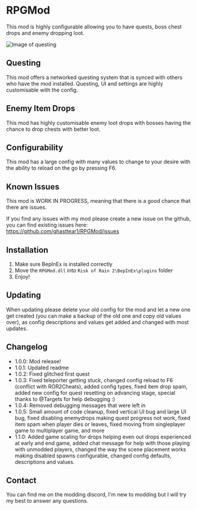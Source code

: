 # RPGMod

This mod is highly configurable allowing you to have quests, boss chest drops and enemy dropping loot.

![Image of questing](https://i.imgur.com/PUEVI0O.jpg)

## Questing

This mod offers a networked questing system that is synced with others who have the mod installed. Questing, UI and settings are highly customisable with the config.

## Enemy Item Drops

This mod has highly customisable enemy loot drops with bosses having the chance to drop chests with better loot.

## Configurability

This mod has a large config with many values to change to your desire with the ability to reload on the go by pressing F6.

## Known Issues

This mod is WORK IN PROGRESS, meaning that there is a good chance that there are issues.

If you find any issues with my mod please create a new issue on the github, you can find existing issues here:
<https://github.com/ghasttear1/RPGMod/issues>

## Installation

1. Make sure BepInEx is installed correctly
2. Move the `RPGMod.dll` into `Risk of Rain 2\BepInEx\plugins` folder
3. Enjoy!

## Updating

When updating please delete your old config for the mod and let a new one get created (you can make a backup of the old one and copy old values over), as config descriptions and values get added and changed with most updates.

## Changelog

- 1.0.0: Mod release!
- 1.0.1: Updated readme
- 1.0.2: Fixed glitched first quest
- 1.0.3: Fixed teleporter getting stuck, changed config reload to F6 (conflict with ROR2Cheats), added config types, fixed item drop spam, added new config for quest resetting on advancing stage, special thanks to @Targets for help debugging :)
- 1.0.4: Removed debugging messages that were left in
- 1.0.5: Small amount of code cleanup, fixed vertical UI bug and large UI bug, fixed disabling enemydrops making quest progress not work, fixed item spam when player dies or leaves, fixed moving from singleplayer game to multiplayer game, and more
- 1.1.0: Added game scaling for drops helping even out drops experienced at early and end game, added chat message for help with those playing with unmodded players, changed the way the scene placement works making disabled spawns configurable, changed config defaults, descriptions and values.

## Contact

You can find me on the modding discord, I'm new to modding but I will try my best to answer any questions.
